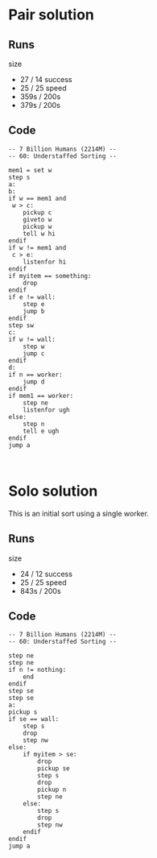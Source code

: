 
# Pair solution

## Runs
size
* 27 / 14
success
* 25 / 25
speed
* 359s / 200s
* 379s / 200s

## Code
```
-- 7 Billion Humans (2214M) --
-- 60: Understaffed Sorting --

mem1 = set w
step s
a:
b:
if w == mem1 and
 w > c:
	pickup c
	giveto w
	pickup w
	tell w hi
endif
if w != mem1 and
 c > e:
	listenfor hi
endif
if myitem == something:
	drop
endif
if e != wall:
	step e
	jump b
endif
step sw
c:
if w != wall:
	step w
	jump c
endif
d:
if n == worker:
	jump d
endif
if mem1 == worker:
	step ne
	listenfor ugh
else:
	step n
	tell e ugh
endif
jump a



```


# Solo solution
This is an initial sort using a single worker.

## Runs
size
* 24 / 12
success
* 25 / 25
speed
* 843s / 200s

## Code
```
-- 7 Billion Humans (2214M) --
-- 60: Understaffed Sorting --

step ne
step ne
if n != nothing:
	end
endif
step se
step se
a:
pickup s
if se == wall:
	step s
	drop
	step nw
else:
	if myitem > se:
		drop
		pickup se
		step s
		drop
		pickup n
		step ne
	else:
		step s
		drop
		step nw
	endif
endif
jump a



```
